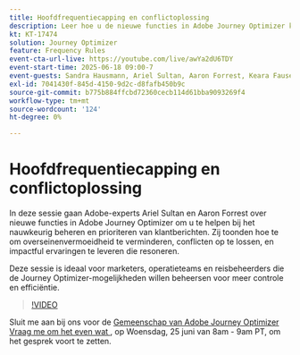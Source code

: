 ```yaml
---
title: Hoofdfrequentiecapping en conflictoplossing
description: Leer hoe u de nieuwe functies in Adobe Journey Optimizer kunt gebruiken om de belangrijkste berichten die naar klanten worden verzonden, te beheren en er prioriteit aan te geven.
kt: KT-17474
solution: Journey Optimizer
feature: Frequency Rules
event-cta-url-live: https://youtube.com/live/awYa2dU6TDY
event-start-time: 2025-06-18 09:00-7
event-guests: Sandra Hausmann, Ariel Sultan, Aaron Forrest, Keara Fausett
exl-id: 7041430f-845d-4150-9d2c-d8fafb450b9c
source-git-commit: b775b884ffcbd72360cecb114d61bba9093269f4
workflow-type: tm+mt
source-wordcount: '124'
ht-degree: 0%

---
```


# Hoofdfrequentiecapping en conflictoplossing

In deze sessie gaan Adobe-experts Ariel Sultan en Aaron Forrest over nieuwe functies in Adobe Journey Optimizer om u te helpen bij het nauwkeurig beheren en prioriteren van klantberichten. Zij toonden hoe te om overseinenvermoeidheid te verminderen, conflicten op te lossen, en impactful ervaringen te leveren die resoneren.

Deze sessie is ideaal voor marketers, operatieteams en reisbeheerders die de Journey Optimizer-mogelijkheden willen beheersen voor meer controle en efficiëntie.


>[!VIDEO](https://video.tv.adobe.com/v/3464052/?quality=12&learn=on)

Sluit me aan bij ons voor de [ Gemeenschap van Adobe Journey Optimizer Vraag me om het even wat ](https://experienceleaguecommunities.adobe.com/t5/journey-optimizer-events/ask-me-anything-june-[...]with-trip-optimizer-product-experts/ev-p/757473), op Woensdag, 25 juni van 8am - 9am PT, om het gesprek voort te zetten.
